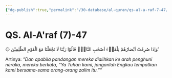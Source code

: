 ```yaml
---
{"dg-publish":true,"permalink":"/30-database/al-quran/qs-al-a-raf-7-47/"}
---
```



# QS. Al-A'raf (7)-47
۞ وَاِذَا صُرِفَتْ اَبْصَارُهُمْ تِلْقَاۤءَ اَصْحٰبِ النَّارِۙ قَالُوْا رَبَّنَا لَا تَجْعَلْنَا مَعَ الْقَوْمِ الظّٰلِمِيْنَ ࣖ

Artinya: *"Dan apabila pandangan mereka dialihkan ke arah penghuni neraka, mereka berkata, “Ya Tuhan kami, janganlah Engkau tempatkan kami bersama-sama orang-orang zalim itu.”"*
